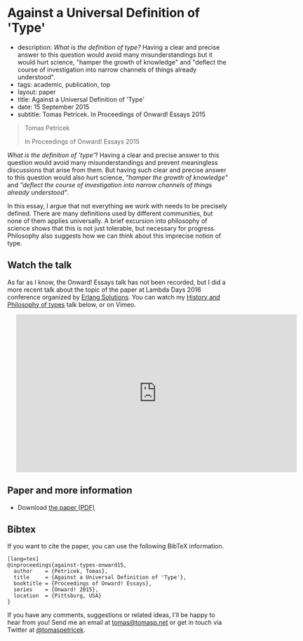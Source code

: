 # Against a Universal Definition of 'Type'

 - description:  _What is the definition of type?_ Having a clear and precise answer to this question would
    avoid many misunderstandings but it would hurt science, "hamper the growth of knowledge" and
    "deflect the course of investigation into narrow channels of things already understood".
 - tags: academic, publication, top
 - layout: paper
 - title: Against a Universal Definition of 'Type'
 - date: 15 September 2015
 - subtitle: Tomas Petricek. In Proceedings of Onward! Essays 2015
 
> Tomas Petricek
>
> In Proceedings of Onward! Essays 2015
  
_What is the definition of 'type'_? Having a clear and precise answer to this 
question would avoid many misunderstandings and prevent meaningless discussions 
that arise from them. But having such clear and precise answer to this question 
would also hurt science, _"hamper the growth of knowledge"_ and _"deflect the 
course of investigation into narrow channels of things already understood"_.

In this essay, I argue that not everything we work with needs to be precisely 
defined. There are many definitions used by different communities, but none 
of them applies universally. A brief excursion into philosophy of science shows 
that this is not just tolerable, but necessary for progress. Philosophy also 
suggests how we can think about this imprecise notion of type.

## Watch the talk

As far as I know, the Onward! Essays talk has not been recorded, but I did a more recent talk 
about the topic of the paper at Lambda Days 2016 conference organized by 
<a href="https://vimeo.com/erlang">Erlang Solutions</a>. You can watch my
<a href="https://vimeo.com/160733435">History and Philosophy of types</a> talk below, or on Vimeo.

<div style="padding-left:20px">
<iframe src="https://player.vimeo.com/video/160733435" width="640" height="360" frameborder="0" webkitallowfullscreen mozallowfullscreen allowfullscreen></iframe>
</div>

## Paper and more information

 - Download [the paper (PDF)](against-types.pdf)
   
## <a id="cite">Bibtex</a>
If you want to cite the paper, you can use the following BibTeX information.

    [lang=tex]
    @inproceedings{against-types-onward15,
      author    = {Petricek, Tomas},
      title     = {Against a Universal Definition of 'Type'},
      booktitle = {Proceedings of Onward! Essays},
      series    = {Onward! 2015},
      location  = {Pittsburg, USA}
    } 

If you have any comments, suggestions or related ideas, I'll be happy to 
hear from you! Send me an email at [tomas@tomasp.net](mailto:tomas@tomasp.net)
or get in touch via Twitter at [@tomaspetricek](http://twitter.com/tomaspetricek).
